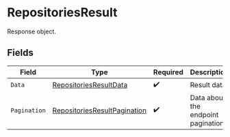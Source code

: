 # RepositoriesResult

Response object.


## Fields

| Field                                                                               | Type                                                                                | Required                                                                            | Description                                                                         |
| ----------------------------------------------------------------------------------- | ----------------------------------------------------------------------------------- | ----------------------------------------------------------------------------------- | ----------------------------------------------------------------------------------- |
| `Data`                                                                              | [RepositoriesResultData](../../models/shared/repositoriesresultdata.md)             | :heavy_check_mark:                                                                  | Result data.                                                                        |
| `Pagination`                                                                        | [RepositoriesResultPagination](../../models/shared/repositoriesresultpagination.md) | :heavy_check_mark:                                                                  | Data about the endpoint pagination.                                                 |